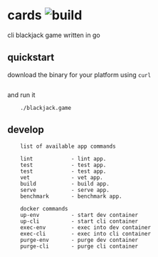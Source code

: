 # cards ![build](https://github.com/abmamo/cards/workflows/build/badge.svg?branch=main)
cli blackjack game written in go

## quickstart
download the binary for your platform using `curl`
```

```
and run it
```
    ./blackjack.game
```

## develop
```
    list of available app commands

    lint            - lint app.
    test            - test app.
    test            - test app.
    vet             - vet app.
    build           - build app.
    serve           - serve app.
    benchmark       - benchmark app.

    docker commands
    up-env          - start dev container
    up-cli          - start cli container
    exec-env        - exec into dev container
    exec-cli        - exec into cli container
    purge-env       - purge dev container
    purge-cli       - purge cli container
```
